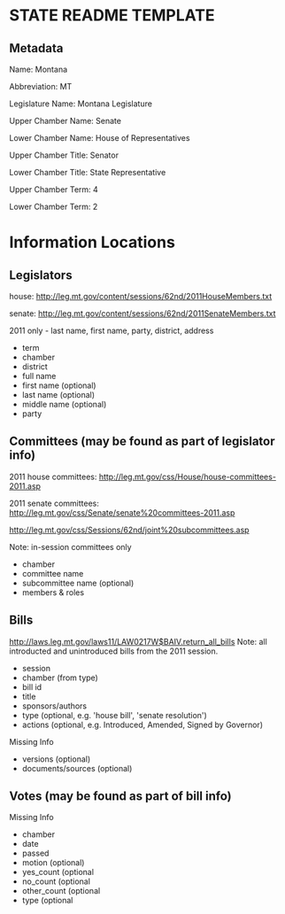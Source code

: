STATE README TEMPLATE
=====================

Metadata
--------
Name: Montana

Abbreviation:  MT

Legislature Name:  Montana Legislature

Upper Chamber Name: Senate

Lower Chamber Name:  House of Representatives

Upper Chamber Title:  Senator

Lower Chamber Title:  State Representative

Upper Chamber Term:  4

Lower Chamber Term:  2


Information Locations
=====================

Legislators
-----------
house: http://leg.mt.gov/content/sessions/62nd/2011HouseMembers.txt

senate: http://leg.mt.gov/content/sessions/62nd/2011SenateMembers.txt


2011 only - last name, first name, party, district, address


* term
* chamber
* district
* full name
* first name (optional)
* last name (optional)
* middle name (optional)
* party

Committees (may be found as part of legislator info)
----------------------------------------------------
2011 house committees: http://leg.mt.gov/css/House/house-committees-2011.asp  

2011 senate committees: http://leg.mt.gov/css/Senate/senate%20committees-2011.asp

http://leg.mt.gov/css/Sessions/62nd/joint%20subcommittees.asp

Note: in-session committees only

* chamber
* committee name
* subcommittee name (optional)
* members & roles

Bills
-----
http://laws.leg.mt.gov/laws11/LAW0217W$BAIV.return_all_bills
Note: all introducted and unintroduced bills from the 2011 session.

* session
* chamber (from type)
* bill id
* title
* sponsors/authors
* type (optional, e.g. 'house bill', 'senate resolution')
* actions (optional, e.g. Introduced, Amended, Signed by Governor)

Missing Info
* versions (optional)
* documents/sources (optional)

Votes (may be found as part of bill info)
-----------------------------------------
Missing Info

* chamber
* date
* passed
* motion (optional)
* yes_count (optional
* no_count (optional
* other_count (optional
* type (optional
